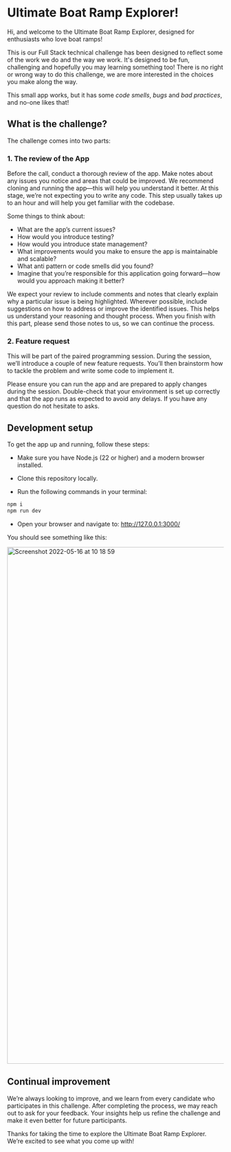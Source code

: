 # Ultimate Boat Ramp Explorer!

Hi, and welcome to the Ultimate Boat Ramp Explorer, designed for enthusiasts who love boat ramps!

This is our Full Stack technical challenge has been designed to reflect some of the work we do and the way we work. It's designed to be fun, challenging and hopefully you may learning something too! There is no right or wrong way to do this challenge, we are more interested in the choices you make along the way.

This small app works, but it has some _code smells_, _bugs_ and _bad practices_, and no-one likes that!

## What is the challenge?

The challenge comes into two parts:

### 1. The review of the App

Before the call, conduct a thorough review of the app. Make notes about any issues you notice and areas that could be improved. We recommend cloning and running the app—this will help you understand it better. At this stage, we’re not expecting you to write any code. This step usually takes up to an hour and will help you get familiar with the codebase.

Some things to think about:

- What are the app’s current issues?
- How would you introduce testing?
- How would you introduce state management?
- What improvements would you make to ensure the app is maintainable and scalable?
- What anti pattern or code smells did you found?
- Imagine that you’re responsible for this application going forward—how would you approach making it better?

We expect your review to include comments and notes that clearly explain why a particular issue is being highlighted. Wherever possible, include suggestions on how to address or improve the identified issues. This helps us understand your reasoning and thought process. When you finish with this part, please send those notes to us, so we can continue the process.

### 2. Feature request

This will be part of the paired programming session. During the session, we’ll introduce a couple of new feature requests. You’ll then brainstorm how to tackle the problem and write some code to implement it.

Please ensure you can run the app and are prepared to apply changes during the session. Double-check that your environment is set up correctly and that the app runs as expected to avoid any delays. If you have any question do not hesitate to asks.

## Development setup

To get the app up and running, follow these steps:

- Make sure you have Node.js (22 or higher) and a modern browser installed.

- Clone this repository locally.

- Run the following commands in your terminal:

```bash
npm i
npm run dev
```

- Open your browser and navigate to: http://127.0.0.1:3000/

You should see something like this:

<img width="1200" alt="Screenshot 2022-05-16 at 10 18 59" src="https://user-images.githubusercontent.com/9625257/168560884-1efe8ce6-f82b-43b2-a1dd-5d6ae44310e9.png">

## Continual improvement

We’re always looking to improve, and we learn from every candidate who participates in this challenge. After completing the process, we may reach out to ask for your feedback. Your insights help us refine the challenge and make it even better for future participants.

Thanks for taking the time to explore the Ultimate Boat Ramp Explorer. We’re excited to see what you come up with!
